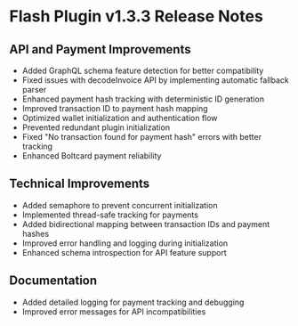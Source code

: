 # Flash Plugin v1.3.3 Release Notes

## API and Payment Improvements

- Added GraphQL schema feature detection for better compatibility
- Fixed issues with decodeInvoice API by implementing automatic fallback parser
- Enhanced payment hash tracking with deterministic ID generation
- Improved transaction ID to payment hash mapping
- Optimized wallet initialization and authentication flow
- Prevented redundant plugin initialization
- Fixed "No transaction found for payment hash" errors with better tracking
- Enhanced Boltcard payment reliability

## Technical Improvements

- Added semaphore to prevent concurrent initialization
- Implemented thread-safe tracking for payments
- Added bidirectional mapping between transaction IDs and payment hashes
- Improved error handling and logging during initialization
- Enhanced schema introspection for API feature support

## Documentation

- Added detailed logging for payment tracking and debugging
- Improved error messages for API incompatibilities